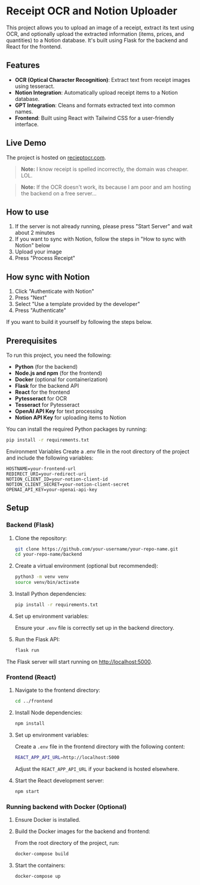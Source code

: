 # Receipt OCR and Notion Uploader

This project allows you to upload an image of a receipt, extract its text using OCR, and optionally upload the extracted information (items, prices, and quantities) to a Notion database. 
It's built using Flask for the backend and React for the frontend.

## Features

- **OCR (Optical Character Recognition)**: Extract text from receipt images using tesseract.
- **Notion Integration**: Automatically upload receipt items to a Notion database.
- **GPT Integration**: Cleans and formats extracted text into common names.
- **Frontend**: Built using React with Tailwind CSS for a user-friendly interface.

## Live Demo

The project is hosted on [recieptocr.com](https://recieptocr.com).

> **Note:** I know receipt is spelled incorrectly, the domain was cheaper. LOL.

> **Note:** If the OCR doesn't work, its because I am poor and am hosting the backend on a free server...

## How to use
1. If the server is not already running, please press "Start Server" and wait about 2 minutes
2. If you want to sync with Notion, follow the steps in "How to sync with Notion" below
3. Upload your image
4. Press "Process Receipt"

## How sync with Notion

1. Click "Authenticate with Notion"
2. Press "Next"
3. Select "Use a template provided by the developer"
4. Press "Authenticate"

If you want to build it yourself by following the steps below.
## Prerequisites
To run this project, you need the following:

- **Python** (for the backend)
- **Node.js and npm** (for the frontend)
- **Docker** (optional for containerization)
- **Flask** for the backend API
- **React** for the frontend
- **Pytesseract** for OCR
- **Tesseract** for Pytesseract
- **OpenAI API Key** for text processing
- **Notion API Key** for uploading items to Notion

You can install the required Python packages by running:

```bash
pip install -r requirements.txt
```

Environment Variables
Create a .env file in the root directory of the project and include the following variables:
```.env
HOSTNAME=your-frontend-url
REDIRECT_URI=your-redirect-uri
NOTION_CLIENT_ID=your-notion-client-id
NOTION_CLIENT_SECRET=your-notion-client-secret
OPENAI_API_KEY=your-openai-api-key
```

## Setup

### Backend (Flask)

1. Clone the repository:

    ```bash
    git clone https://github.com/your-username/your-repo-name.git
    cd your-repo-name/backend
    ```

2. Create a virtual environment (optional but recommended):

    ```bash
    python3 -m venv venv
    source venv/bin/activate
    ```

3. Install Python dependencies:

    ```bash
    pip install -r requirements.txt
    ```

4. Set up environment variables:

    Ensure your `.env` file is correctly set up in the backend directory.

5. Run the Flask API:

    ```bash
    flask run
    ```

The Flask server will start running on [http://localhost:5000](http://localhost:5000).

### Frontend (React)

1. Navigate to the frontend directory:

    ```bash
    cd ../frontend
    ```

2. Install Node dependencies:

    ```bash
    npm install
    ```

3. Set up environment variables:

    Create a `.env` file in the frontend directory with the following content:

    ```bash
    REACT_APP_API_URL=http://localhost:5000
    ```

    Adjust the `REACT_APP_API_URL` if your backend is hosted elsewhere.

4. Start the React development server:

    ```bash
    npm start
    ```

### Running backend with Docker (Optional)

1. Ensure Docker is installed.

2. Build the Docker images for the backend and frontend:

    From the root directory of the project, run:

    ```bash
    docker-compose build
    ```

3. Start the containers:

    ```bash
    docker-compose up
    ```
